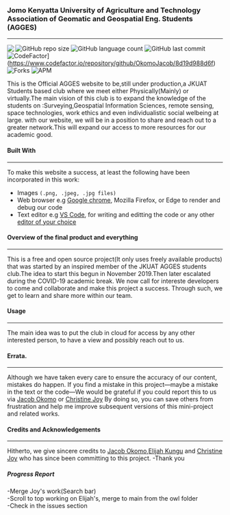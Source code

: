 ### Jomo Kenyatta University of Agriculture and Technology Association of Geomatic and Geospatial Eng. Students (AGGES) 
<hr>

<img align="left" src="https://img.shields.io/badge/License-Apache%202.0-blue.svg">![GitHub repo size](https://img.shields.io/github/repo-size/OkomoJacob/8d19d988d6f?color=brightgreen&style=plastic) ![GitHub language count](https://img.shields.io/github/languages/count/OkomoJacob/8d19d988d6f?&style=plastic&color=brightgreen) ![GitHub last commit](https://img.shields.io/github/last-commit/OkomoJacob/8d19d988d6f?style=plastic&color=brightgreen)
![CodeFactor](https://www.codefactor.io/repository/github/OkomoJacob/8d19d988d6f/)](https://www.codefactor.io/repository/github/OkomoJacob/8d19d988d6f)![Forks](https://img.shields.io/github/forks/OkomoJacob/8d19d988d6f?style=social) ![APM](https://img.shields.io/apm/dm/vim-mode)


This is the Official AGGES website to be,still under production,a JKUAT Students based club where we meet either Physically(Mainly) or virtually.The main vision of this club is to expand the knowledge of the students on :Surveying,Geospatial Information Sciences, remote sensing, space technologies, work ethics and even individualistic social welbeing at large.
with our website, we will be in a position to share and reach out to a greater network.This will expand our access to more resources for our academic good.


#### Built With
<hr>
To make this website a success, at least the following have been incorporated in this work:

  * Images ```(.png, .jpeg, .jpg files)```
  * Web browser e.g [Google chrome](http://google.com/), Mozilla Firefox, or Edge to render and debug our code
  * Text editor e.g [VS Code](), for writing and editting the code or any other [editor of your choice]()

#### Overview of the final product and everything
<hr>

This is a free and open source project(It only uses freely available products) that was started by an inspired member of the JKUAT AGGES students club.The idea to start this begun in November 2019.Then later escalated during the COVID-19 academic break.
We now call for intereste developers to come and collaborate and make this project a success.
Through such, we get to learn and share more within our team.


#### Usage
<hr>

The main idea was to put the club in cloud for access by any other interested person, to have a view and possibly reach out to us.

#### Errata.
<hr>

Although we have taken every care to ensure the accuracy of our content, mistakes
do happen. If you find a mistake in this project—maybe a mistake in the text or
the code—We would be grateful if you could report this to us via [Jacob Okomo](https://okomojacob.herokuapp.com) or [Christine Joy](https://github.com/JoyChristine) By doing so, you can
save others from frustration and help me improve subsequent versions of this mini-project and related works. 

#### Credits and Acknowledgements
<hr>

Hitherto, we give sincere credits to [Jacob Okomo](https://okomojacob.herokuapp.com),[Elijah Kungu](https://github.com/ELIJAHKUNGU) and [Christine Joy](https://github.com/JoyChristine) who has since been committing to this project.
-Thank you

##### Progress Report
-Merge Joy's work(Search bar) <br>
-Scroll to top working on Elijah's, merge to main from the owl folder <br>
-Check in the issues section <br>
